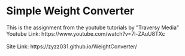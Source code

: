 <h1>Simple Weight Converter</h1>
<p>This is the assignment from the youtube tutorials by "Traversy Media"
   <br>Youtube Link: https://www.youtube.com/watch?v=7l-ZAuU8TXc
   <br><br>Site Link: https://zyzz031.github.io/WeightConverter/
</p>